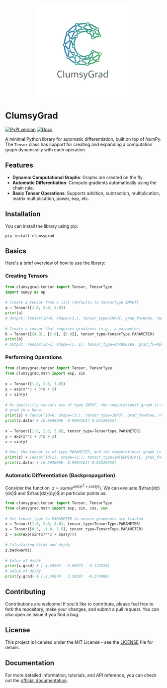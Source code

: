 

<p align="center">
  <img src="./logo.png" alt="logo">
</p>

# ClumsyGrad

[![PyPI version](https://badge.fury.io/py/clumsygrad.svg)](https://badge.fury.io/py/clumsygrad)
[![Docs](https://readthedocs.org/projects/clumsygrad/badge/?version=latest)](https://clumsygrad.readthedocs.io/en/latest/)

A minimal Python library for automatic differentiation, built on top of NumPy. The `Tensor` class has support for creating and expanding a computation graph dynamically with each operation.

## Features

- **Dynamic Computational Graphs**: Graphs are created on the fly.
- **Automatic Differentiation**: Compute gradients automatically using the chain rule.
- **Basic Tensor Operations**: Supports addition, subtraction, multiplication, matrix multiplication, power, exp, etc.

## Installation

You can install the library using pip:

```shell
pip install clumsygrad
```

## Basics

Here's a brief overview of how to use the library:

### Creating Tensors

```python
from clumsygrad.tensor import Tensor, TensorType
import numpy as np

# Create a tensor from a list (defaults to TensorType.INPUT)
a = Tensor([1.0, 2.0, 3.0])
print(a)
# Output: Tensor(id=0, shape=(3,), tensor_type=INPUT, grad_fn=None, requires_grad=False)

# Create a tensor that requires gradients (e.g., a parameter)
b = Tensor([[4.0], [5.0], [6.0]], tensor_type=TensorType.PARAMETER)
print(b)
# Output: Tensor(id=1, shape=(3, 1), tensor_type=PARAMETER, grad_fn=None, requires_grad=True)
```

### Performing Operations

```python
from clumsygrad.tensor import Tensor, TensorType
from clumsygrad.math import exp, sin

x = Tensor([1.0, 2.0, 3.0])
y = exp(x**2 + 3*x + 2)
z = sin(y)

# As implicitly tensors are of type INPUT, the computational graph is not built, signified by
# grad_fn = None.
print(z) # Tensor(id=6, shape=(3,), tensor_type=INPUT, grad_fn=None, requires_grad=False)
print(z.data) # [0.9648606  0.99041617 0.83529955]

x = Tensor([1.0, 2.0, 3.0], tensor_type=TensorType.PARAMETER)
y = exp(x**2 + 3*x + 2)
z = sin(y)

# Now, the tensor is of type PARAMETER, and the computational graph is built.
print(z) # Tensor(id=13, shape=(3,), tensor_type=INTERMEDIATE, grad_fn=sin_backward, requires_grad=True)
print(z.data) # [0.9648606  0.99041617 0.83529955]
```

### Automatic Differentiation (Backpropagation)

Consider the function $~z = sum(e^{sin(x)^2 + cos(y)})$. We can evaluate $\frac{dz}{dx}$ and $\frac{dz}{dy}$ at particular points as:

```python
from clumsygrad.tensor import Tensor, TensorType
from clumsygrad.math import exp, sin, cos, sum

# Set tensor_type to PARAMETER to ensure gradients are tracked
x = Tensor([1.0, 2.0, 3.0], tensor_type=TensorType.PARAMETER)
y = Tensor([0.5, -1.0, 2.5], tensor_type=TensorType.PARAMETER)
z = sum(exp(sin(x)**2 + cos(y)))

# Calculating dz/dx and dz/dy
z.backward()

# Value of dz/dx
print(x.grad) # [ 4.43963  -2.96972  -0.127928]
# Value of dz/dy
print(y.grad) # [-2.34079   3.30197  -0.274006]
```

## Contributing

Contributions are welcome! If you'd like to contribute, please feel free to fork the repository, make your changes, and submit a pull request. You can also open an issue if you find a bug.

## License

This project is licensed under the MIT License - see the [LICENSE](LICENSE) file for details.

## Documentation

For more detailed information, tutorials, and API reference, you can check out the [official documentation](https://clumsygrad.readthedocs.io/en/latest/).
